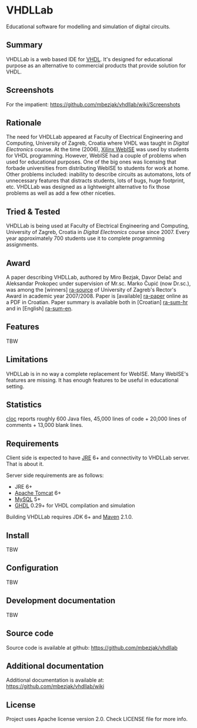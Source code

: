 # VHDLLab
Educational software for modelling and simulation of digital circuits.

## Summary
VHDLLab is a web based IDE for [VHDL](http://en.wikipedia.org/wiki/Vhdl). It's
designed for educational purpose as an alternative to commercial products that
provide solution for VHDL.

## Screenshots
For the impatient: https://github.com/mbezjak/vhdllab/wiki/Screenshots

## Rationale
The need for VHDLLab appeared at Faculty of Electrical Engineering and
Computing, University of Zagreb, Croatia where VHDL was taught in *Digital
Electronics* course. At the time (2006), [Xilinx WebISE](http://www.xilinx.com)
was used by students for VHDL programming. However, WebISE had a couple of
problems when used for educational purposes. One of the big ones was licensing
that forbade universities from distributing WebISE to students for work at home.
Other problems included: inability to describe circuits as automatons, lots of
unnecessary features that distracts students, lots of bugs, huge footprint, etc.
VHDLLab was designed as a lightweight alternative to fix those problems as well
as add a few other niceties.

## Tried & Tested
VHDLLab is being used at Faculty of Electrical Engineering and Computing,
University of Zagreb, Croatia in *Digital Electronics* course since 2007. Every
year approximately 700 students use it to complete programming assignments.

## Award
A paper describing VHDLLab, authored by Miro Bezjak, Davor Delač and Aleksandar
Prokopec under supervision of Mr.sc. Marko Čupić (now Dr.sc.), was among the
[winners] [ra-source] of University of Zagreb's Rector's Award in academic year
2007/2008. Paper is [available] [ra-paper] online as a PDF in Croatian. Paper
summary is available both in [Croatian] [ra-sum-hr] and in
[English] [ra-sum-en].

[ra-source]: http://www.unizg.hr/fileadmin/rektorat/dokumenti/rektnagrade/Rektorova_nagrada_2007-2008.pdf
[ra-paper]:  http://java.zemris.fer.hr/rektor/vhdllab/vhdllab-rad.pdf
[ra-sum-hr]: http://java.zemris.fer.hr/rektor/vhdllab/sazetak.html
[ra-sum-en]: http://java.zemris.fer.hr/rektor/vhdllab/summary.html

## Features
TBW

## Limitations
VHDLLab is in no way a complete replacement for WebISE. Many WebISE's features
are missing. It has enough features to be useful in educational setting.

## Statistics
[cloc](http://cloc.sourceforge.net) reports roughly 600 Java files, 45,000
lines of code + 20,000 lines of comments + 13,000 blank lines.

## Requirements
Client side is expected to have [JRE](http://java.com) 6+ and connectivity to
VHDLLab server. That is about it.

Server side requirements are as follows:

 * JRE 6+
 * [Apache Tomcat](http://tomcat.apache.org) 6+
 * [MySQL](http://www.mysql.com) 5+
 * [GHDL](http://ghdl.free.fr) 0.29+ for VHDL compilation and simulation

Building VHDLLab requires JDK 6+ and [Maven](http://maven.apache.org) 2.1.0.

## Install
TBW

## Configuration
TBW

## Development documentation
TBW

## Source code
Source code is available at github: https://github.com/mbezjak/vhdllab

## Additional documentation
Additional documentation is available at: https://github.com/mbezjak/vhdllab/wiki

## License
Project uses Apache license version 2.0. Check LICENSE file for more info.
